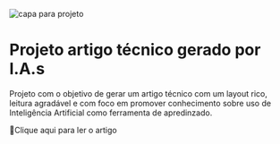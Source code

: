 
![capa para projeto](https://github.com/ofabiosoares/artigotecnico-ia-portfolioscompython/assets/147347105/37633aa7-e4c2-4d0a-a7ad-e3379e156244)




# Projeto artigo técnico gerado por I.A.s

Projeto com o objetivo de gerar um artigo técnico com um layout rico, leitura agradável e com foco em promover conhecimento sobre uso de Inteligência Artificial como ferramenta de apredinzado.

📕Clique aqui para ler o artigo

